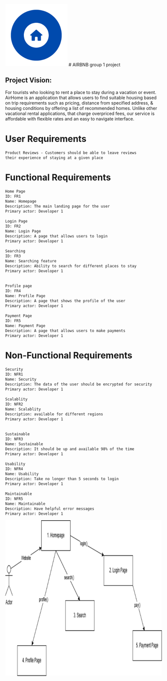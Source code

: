<img src="AIRHOME.png" width="200" height="200">
# AIRBNB group 1 project

## Project Vision:
For tourists who looking to rent a place to stay during a vacation or event. 
AirHome is an application that allows users to find suitable housing based on trip 
requirements such as pricing, distance from specified address, & housing conditions
by offering a list of recommended homes. Unlike other vacational rental applications,
that charge overpriced fees, our service is affordable with flexible rates and an easy
to navigate interface.

# User Requirements
    Product Reviews - Customers should be able to leave reviews
    their experience of staying at a given place 


# Functional Requirements
    Home Page 
    ID: FR1
    Name: Homepage
    Description: The main landing page for the user
    Primary actor: Developer 1

    Login Page 
    ID: FR2
    Name: Login Page
    Description: A page that allows users to login
    Primary actor: Developer 1

    Searching
    ID: FR3
    Name: Searching feature
    Description: Ability to search for different places to stay
    Primary actor: Developer 1

    
    Profile page
    ID: FR4
    Name: Profile Page
    Description: A page that shows the profile of the user
    Primary actor: Developer 1

    Payment Page 
    ID: FR5
    Name: Payment Page
    Description: A page that allows users to make payments
    Primary actor: Developer 1

# Non-Functional Requirements

    Security   
    ID: NFR1
    Name: Security
    Description: The data of the user should be encrypted for security
    Primary actor: Developer 1

    Scalablity
    ID: NFR2
    Name: Scalablity
    Description: available for different regions
    Primary actor: Developer 1

    
    Sustainable 
    ID: NFR3
    Name: Sustainable
    Description: It should be up and available 98% of the time
    Primary actor: Developer 1
    
    Usability 
    ID: NFR4
    Name: Usability
    Description: Take no longer than 5 seconds to login
    Primary actor: Developer 1

    Maintainable
    ID: NFR5
    Name: Maintainable
    Description: Have helpful error messages
    Primary actor: Developer 1

<img src="CaseDiagram.drawio.png" width="800" height="500">
